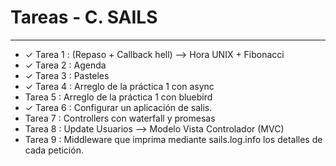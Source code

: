 # Tareas - C. SAILS
_________________________________________

* ✓ Tarea 1 : (Repaso + Callback hell) --> Hora UNIX + Fibonacci    
* ✓ Tarea 2 : Agenda
* ✓ Tarea 3 : Pasteles
* ✓ Tarea 4 : Arreglo de la práctica 1 con async                     
*  Tarea 5 : Arreglo de la práctica 1 con bluebird
* ✓ Tarea 6 : Configurar un aplicación de salis.
*  Tarea 7 : Controllers con waterfall y promesas
*  Tarea 8 : Update Usuarios --> Modelo Vista Controlador (MVC)
*  Tarea 9 : Middleware que imprima mediante sails.log.info los detalles de cada petición.
